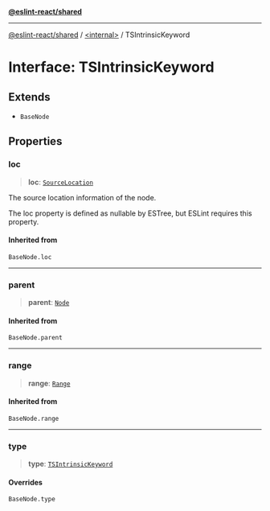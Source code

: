 [**@eslint-react/shared**](../../README.md)

***

[@eslint-react/shared](../../README.md) / [\<internal\>](../README.md) / TSIntrinsicKeyword

# Interface: TSIntrinsicKeyword

## Extends

- `BaseNode`

## Properties

### loc

> **loc**: [`SourceLocation`](SourceLocation.md)

The source location information of the node.

The loc property is defined as nullable by ESTree, but ESLint requires this property.

#### Inherited from

`BaseNode.loc`

***

### parent

> **parent**: [`Node`](../type-aliases/Node.md)

#### Inherited from

`BaseNode.parent`

***

### range

> **range**: [`Range`](../type-aliases/Range.md)

#### Inherited from

`BaseNode.range`

***

### type

> **type**: [`TSIntrinsicKeyword`](../README.md#tsintrinsickeyword)

#### Overrides

`BaseNode.type`
